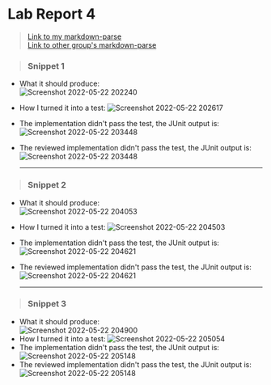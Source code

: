 # Lab Report 4

> [Link to my markdown-parse](https:)  
> [Link to other group's markdown-parse](https:)

> ### Snippet 1
* What it should produce:  
  ![Screenshot 2022-05-22 202240](https://user-images.githubusercontent.com/103288060/169737191-925cac57-396d-4172-9bd1-890cbca2192f.png)
* How I turned it into a test:
  ![Screenshot 2022-05-22 202617](https://user-images.githubusercontent.com/103288060/169737579-101e41f9-5950-45c9-8421-330e320e88bb.png)
* The implementation didn't pass the test, the JUnit output is:
  ![Screenshot 2022-05-22 203448](https://user-images.githubusercontent.com/103288060/169738430-9b1dc6da-fce4-4404-af43-42f2926a1601.png)
* The reviewed implementation didn't pass the test, the JUnit output is:
  ![Screenshot 2022-05-22 203448](https://user-images.githubusercontent.com/103288060/169738430-9b1dc6da-fce4-4404-af43-42f2926a1601.png)
  
  ---

> ### Snippet 2
* What it should produce:  
  ![Screenshot 2022-05-22 204053](https://user-images.githubusercontent.com/103288060/169738956-c4e171ca-ec5c-45b6-97b7-acfeeafb06bc.png)
* How I turned it into a test:
  ![Screenshot 2022-05-22 204503](https://user-images.githubusercontent.com/103288060/169739301-7eda615a-679b-4f5e-9475-1ac761592812.png)
* The implementation didn't pass the test, the JUnit output is:
  ![Screenshot 2022-05-22 204621](https://user-images.githubusercontent.com/103288060/169739420-fb722f2e-ca3a-487e-a3a8-92b80887822d.png)
* The reviewed implementation didn't pass the test, the JUnit output is:
  ![Screenshot 2022-05-22 204621](https://user-images.githubusercontent.com/103288060/169739420-fb722f2e-ca3a-487e-a3a8-92b80887822d.png)
  
  
  ---

> ### Snippet 3
* What it should produce:  
  ![Screenshot 2022-05-22 204900](https://user-images.githubusercontent.com/103288060/169739659-27078388-51ba-49c4-b13d-a2e9ee88f79e.png)
* How I turned it into a test:
  ![Screenshot 2022-05-22 205054](https://user-images.githubusercontent.com/103288060/169740007-9334e31c-4f4b-4f53-aab1-97a8540ef23a.png)
* The implementation didn't pass the test, the JUnit output is:
  ![Screenshot 2022-05-22 205148](https://user-images.githubusercontent.com/103288060/169740100-630bdd2c-16ce-4802-ab19-4f49212d63d0.png)
* The reviewed implementation didn't pass the test, the JUnit output is:
  ![Screenshot 2022-05-22 205148](https://user-images.githubusercontent.com/103288060/169740100-630bdd2c-16ce-4802-ab19-4f49212d63d0.png)





